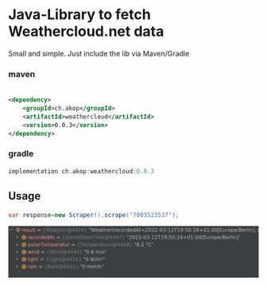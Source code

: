 # Java-Library to fetch Weathercloud.net data

Small and simple. Just include the lib via Maven/Gradle

### maven

```xml

<dependency>
    <groupId>ch.akop</groupId>
    <artifactId>weathercloud</artifactId>
    <version>0.0.3</version>
</dependency> 
```

### gradle

```groovy
implementation ch.akop:weathercloud:0.0.3 
```

## Usage

```java
var response=new Scraper().scrape("7003523537");
```

![Example response](doc/resultImage.png)
